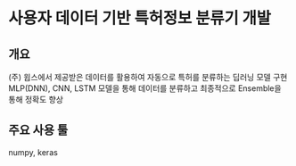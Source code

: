 # 사용자 데이터 기반 특허정보 분류기 개발

## 개요
(주) 윕스에서 제공받은 데이터를 활용하여 자동으로 특허를 분류하는 딥러닝 모델 구현<br>
MLP(DNN), CNN, LSTM 모델을 통해 데이터를 분류하고 최종적으로 Ensemble을 통해 정확도 향상

## 주요 사용 툴
numpy, keras

